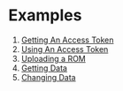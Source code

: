 # Examples

1) [Getting An Access Token](./01-getting-an-access-token/index.md)
2) [Using An Access Token](./02-using-an-access-token/index.md)
3) [Uploading a ROM](./03-uploading-a-rom/index.md)
4) [Getting Data](./04-getting-data/index.md)
5) [Changing Data](./05-changing-data/index.md)
